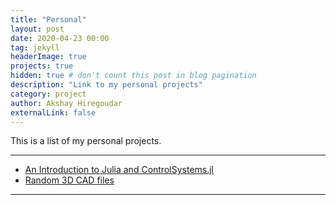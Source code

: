 ```yaml
---
title: "Personal"
layout: post
date: 2020-04-23 00:00
tag: jekyll
headerImage: true
projects: true
hidden: true # don't count this post in blog pagination
description: "Link to my personal projects"
category: project
author: Akshay Hiregoudar
externalLink: false
---
```




This is a list of my personal projects.

---

- [An Introduction to Julia and ControlSystems.jl](https://github.com/akshayhiregoudar/Introduction-To-Julia)
- [Random 3D CAD files](https://github.com/akshayhiregoudar/CAD-Files)

---
